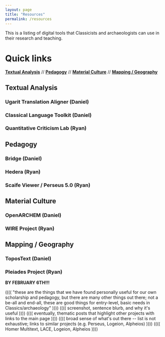 ```yaml
---
layout: page
title: "Resources"
permalink: /resources
---
```


This is a listing of digital tools that Classicists and archaeologists can use in their research and teaching.

# Quick links
[**Textual Analysis**](#textual-analysis) // [**Pedagogy**](#pedagogy) // [**Material Culture**](#material-culture) // [**Mapping / Geography**](#mapping---geography) 

## Textual Analysis 

### Ugarit Translation Aligner (Daniel)
### Classical Language Toolkit (Daniel)
### Quantitative Criticism Lab (Ryan)

## Pedagogy

### Bridge (Daniel)
### Hedera (Ryan)
### Scaife Viewer / Perseus 5.0 (Ryan)

## Material Culture

### OpenARCHEM (Daniel)
### WIRE Project (Ryan)

## Mapping / Geography

### ToposText (Daniel)
### Pleiades Project (Ryan)

**BY FEBRUARY 6TH!!!**

(((( "these are the things that we have found personally useful for our own scholarship and pedagogy, but there are many other things out there; not a be-all and end-all, these are good things for entry-level, basic needs in Classics/archaeology" ))))
(((( screenshot, sentence blurb, and why it's useful ))))
(((( eventually, thematic posts that highlight other projects with links to the main page ))))
(((( broad sense of what's out there -- list is not exhaustive; links to similar projects (e.g. Perseus, Logeion, Alpheios) ))))
(((( Homer Multitext, LACE, Logeion, Alpheios ))))

